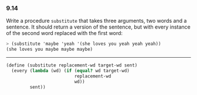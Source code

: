 ### 9.14

Write a procedure `substitute` that takes three arguments, two words and a sentence. It should return a version of the sentence, but with every instance of the second word replaced with the first word:

~~~ scheme
> (substitute 'maybe 'yeah '(she loves you yeah yeah yeah))
(she loves you maybe maybe maybe)
~~~

***

~~~ scheme
(define (substitute replacement-wd target-wd sent)
  (every (lambda (wd) (if (equal? wd target-wd)
                          replacement-wd
                          wd))
         sent))
~~~